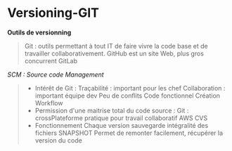 # Versioning-GIT

**Outils de versionning**

> Git : outils permettant à tout IT de faire vivre la code base et de travailler collaborativement.
GitHub est un site Web, plus gros concurrent GitLab

*SCM : Source code Management*

> - Intérêt de Git : 
> Traçabilité : important pour les chef
> Collaboration : important équipe dev
> Peu de conflits
> Code fonctionnel
> Création Workflow
> - Permission d'une maitrise total du code source : 
> Git : crossPlateforme pratique pour travail collaboratif
> AWS
> CVS
> - Fonctionnement 
> Chaque version sauvegarde intégralité des fichiers
> SNAPSHOT
> Permet de remonter facilement, récupérer la version du code